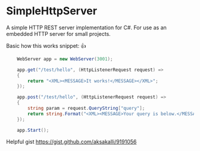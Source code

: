 # SimpleHttpServer
A simple HTTP REST server implementation for C#. For use as an embedded HTTP server for small projects.

Basic how this works snippet: :+1:

```csharp
    WebServer app = new WebServer(3001);

    app.get("/test/hello", (HttpListenerRequest request) =>
    {
        return "<XML><MESSAGE>It works!</MESSAGE></XML>";
    });

    app.post("/test/hello", (HttpListenerRequest request) =>
    {
        string param = request.QueryString["query"];
        return string.Format("<XML><MESSAGE>Your query is below.</MESSAGE><QUERY>{0}</QUERY></XML>", param);
    });

    app.Start();
```

Helpful gist https://gist.github.com/aksakalli/9191056
